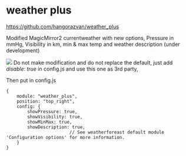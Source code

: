 # weather plus

https://github.com/hangorazvan/weather_plus

Modified MagicMirror2 currentweather with new options, Pressure in mmHg,  Visibility in km, min & max temp and weather description (under development)

<img src=https://github.com/hangorazvan/weather_plus/blob/master/preview.png>
Do not make modification and do not replace the default, just add <i>disable: true</i> in config.js and use this one as 3rd party,

Then put in config.js


	{
		module: "weather_plus",
		position: "top_right",
		config: {
			showPressure: true,
			showVisibility: true,
			showMinMax: true,
			showDescription: true,
							// See weatherforeast default module 'Configuration options' for more information.
		}
	}
